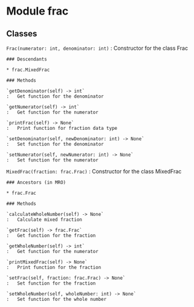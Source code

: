 Module frac
===========

Classes
-------

`Frac(numerator: int, denominator: int)`
:   Constructor for the class Frac

    ### Descendants

    * frac.MixedFrac

    ### Methods

    `getDenominator(self) ‑> int`
    :   Get function for the denominator

    `getNumerator(self) ‑> int`
    :   Get function for the numerator

    `printFrac(self) ‑> None`
    :   Print function for fraction data type

    `setDenominator(self, newDenominator: int) ‑> None`
    :   Set function for the denominator

    `setNumerator(self, newNumerator: int) ‑> None`
    :   Set function for the numerator

`MixedFrac(fraction: frac.Frac)`
:   Constructor for the class MixedFrac

    ### Ancestors (in MRO)

    * frac.Frac

    ### Methods

    `calculateWholeNumber(self) ‑> None`
    :   Calculate mixed fraction

    `getFrac(self) ‑> frac.Frac`
    :   Get function for the fraction

    `getWholeNumber(self) ‑> int`
    :   Get function for the numerator

    `printMixedFrac(self) ‑> None`
    :   Print function for the fraction

    `setFrac(self, fraction: frac.Frac) ‑> None`
    :   Set function for the fraction

    `setWholeNumber(self, wholeNumber: int) ‑> None`
    :   Set function for the whole number